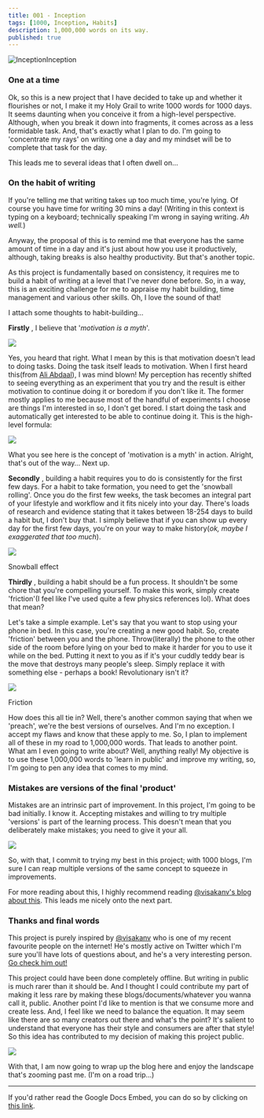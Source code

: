 ```yaml
---
title: 001 - Inception
tags: [1000, Inception, Habits]
description: 1,000,000 words on its way.
published: true
---
```


![Inception](https://github.com/kvnandula04/kvnandula04.github.io/blob/master/assets/img/001/Inception.png?raw=true)Inception

### **One at a time**

Ok, so this is a new project that I have decided to take up and whether it flourishes or not, I make it my Holy Grail to write 1000 words for 1000 days. It seems daunting when you conceive it from a high-level perspective. Although, when you break it down into fragments, it comes across as a less formidable task. And, that&#39;s exactly what I plan to do. I&#39;m going to &#39;concentrate my rays&#39; on writing one a day and my mindset will be to complete that task for the day.

This leads me to several ideas that I often dwell on…

### **On the habit of writing**

If you&#39;re telling me that writing takes up too much time, you&#39;re lying. Of course you have time for writing 30 mins a day! (Writing in this context is typing on a keyboard; technically speaking I&#39;m wrong in saying writing. _Ah well._)

Anyway, the proposal of this is to remind me that everyone has the same amount of time in a day and it&#39;s just about how you use it productively, although, taking breaks is also healthy productivity. But that&#39;s another topic.

As this project is fundamentally based on consistency, it requires me to build a habit of writing at a level that I&#39;ve never done before. So, in a way, this is an exciting challenge for me to appraise my habit building, time management and various other skills. Oh, I love the sound of that!

I attach some thoughts to habit-building...

**Firstly** , I believe that &#39;_motivation is a myth_&#39;.

![](RackMultipart20200808-4-83rj5f_html_a21c7e9c135cf5cc.png)

Yes, you heard that right. What I mean by this is that motivation doesn&#39;t lead to doing tasks. Doing the task itself leads to motivation. When I first heard this(from [Ali Abdaal](https://www.youtube.com/watch?v=kzAuvOr-YsM)), I was mind blown! My perception has recently shifted to seeing everything as an experiment that you try and the result is either motivation to continue doing it or boredom if you don&#39;t like it. The former mostly applies to me because most of the handful of experiments I choose are things I&#39;m interested in so, I don&#39;t get bored. I start doing the task and automatically get interested to be able to continue doing it. This is the high-level formula:

![](RackMultipart20200808-4-83rj5f_html_ce341fce20809696.png)

What you see here is the concept of &#39;motivation is a myth&#39; in action. Alright, that&#39;s out of the way… Next up.

**Secondly** , building a habit requires you to do is consistently for the first few days. For a habit to take formation, you need to get the &#39;snowball rolling&#39;. Once you do the first few weeks, the task becomes an integral part of your lifestyle and workflow and it fits nicely into your day. There&#39;s loads of research and evidence stating that it takes between 18-254 days to build a habit but, I don&#39;t buy that. I simply believe that if you can show up every day for the first few days, you&#39;re on your way to make history(_ok, maybe I exaggerated that too much_).

![](RackMultipart20200808-4-83rj5f_html_47c7d06300f14061.png)

Snowball effect

**Thirdly** , building a habit should be a fun process. It shouldn&#39;t be some chore that you&#39;re compelling yourself. To make this work, simply create &#39;friction&#39;(I feel like I&#39;ve used quite a few physics references lol). What does that mean?

Let&#39;s take a simple example. Let&#39;s say that you want to stop using your phone in bed. In this case, you&#39;re creating a new good habit. So, create &#39;friction&#39; between you and the phone. Throw(literally) the phone to the other side of the room before lying on your bed to make it harder for you to use it while on the bed. Putting it next to you as if it&#39;s your cuddly teddy bear is the move that destroys many people&#39;s sleep. Simply replace it with something else - perhaps a book! Revolutionary isn&#39;t it?

![](RackMultipart20200808-4-83rj5f_html_306adf8b16abcea.png)

Friction

How does this all tie in? Well, there&#39;s another common saying that when we &#39;preach&#39;, we&#39;re the best versions of ourselves. And I&#39;m no exception. I accept my flaws and know that these apply to me. So, I plan to implement all of these in my road to 1,000,000 words. That leads to another point. What am I even going to write about? Well, anything really! My objective is to use these 1,000,000 words to &#39;learn in public&#39; and improve my writing, so, I&#39;m going to pen any idea that comes to my mind.

### **Mistakes are versions of the final &#39;product&#39;**

Mistakes are an intrinsic part of improvement. In this project, I&#39;m going to be bad initially. I know it. Accepting mistakes and willing to try multiple &#39;versions&#39; is part of the learning process. This doesn&#39;t mean that you deliberately make mistakes; you need to give it your all.

![](RackMultipart20200808-4-83rj5f_html_56d9412f89953f7.png)

So, with that, I commit to trying my best in this project; with 1000 blogs, I&#39;m sure I can reap multiple versions of the same concept to squeeze in improvements.

For more reading about this, I highly recommend reading [@visakanv&#39;s blog about this](http://visakanv.com/1000/0784-embody-the-chaos-school-of-art/). This leads me nicely onto the next part.

### **Thanks and final words**

This project is purely inspired by [@visakanv](https://twitter.com/visakanv?ref_src=twsrc%5Egoogle%7Ctwcamp%5Eserp%7Ctwgr%5Eauthor) who is one of my recent favourite people on the internet! He&#39;s mostly active on Twitter which I&#39;m sure you&#39;ll have lots of questions about, and he&#39;s a very interesting person. [Go check him out!]()

This project could have been done completely offline. But writing in public is much rarer than it should be. And I thought I could contribute my part of making it less rare by making these blogs/documents/whatever you wanna call it, public. Another point I&#39;d like to mention is that we consume more and create less. And, I feel like we need to balance the equation. It may seem like there are so many creators out there and what&#39;s the point? It&#39;s salient to understand that everyone has their style and consumers are after that style! So this idea has contributed to my decision of making this project public.

![](RackMultipart20200808-4-83rj5f_html_22615957555a2a10.png)

With that, I am now going to wrap up the blog here and enjoy the landscape that&#39;s zooming past me. (I&#39;m on a road trip…)

---

If you'd rather read the Google Docs Embed, you can do so by clicking on [this link](https://docs.google.com/document/d/e/2PACX-1vTAi2FChgapv-NDL894P1tKP8cCLnFLCExqSls79Y6HcolCyoqUWueo0aVQFzwaBzVild4T4By3C6Og/pub?embedded=true).
